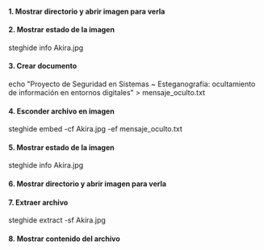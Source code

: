 #### 1. Mostrar directorio y abrir imagen para verla
#### 2. Mostrar estado de la imagen
steghide info Akira.jpg
#### 3. Crear documento
echo "Proyecto de Seguridad en Sistemas ~ Esteganografía: ocultamiento de información en entornos digitales" > mensaje_oculto.txt
#### 4. Esconder archivo en imagen
steghide embed -cf Akira.jpg -ef mensaje_oculto.txt
#### 5. Mostrar estado de la imagen
steghide info Akira.jpg
#### 6. Mostrar directorio y abrir imagen para verla
#### 7. Extraer archivo
steghide extract -sf Akira.jpg
#### 8. Mostrar contenido del archivo